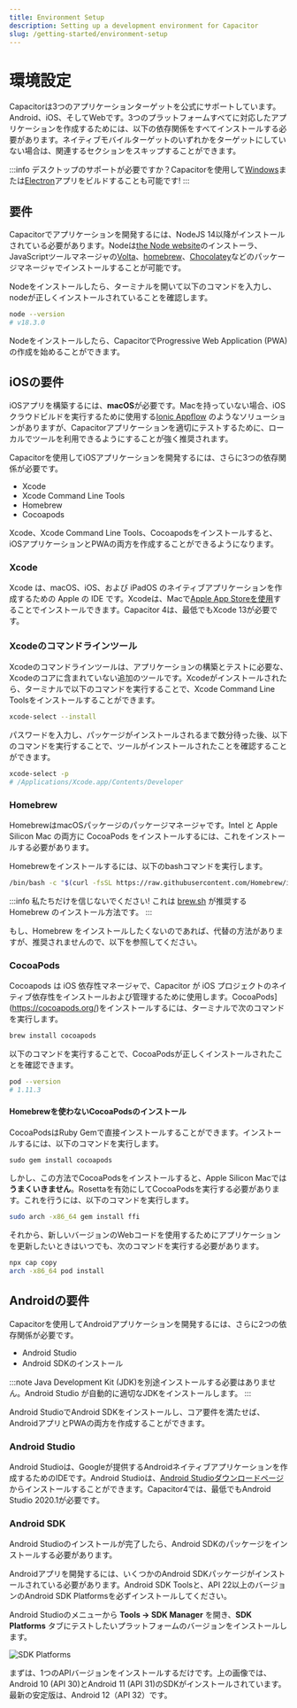 ```yaml
---
title: Environment Setup
description: Setting up a development environment for Capacitor
slug: /getting-started/environment-setup
---
```


# 環境設定

Capacitorは3つのアプリケーションターゲットを公式にサポートしています。Android、iOS、そしてWebです。3つのプラットフォームすべてに対応したアプリケーションを作成するためには、以下の依存関係をすべてインストールする必要があります。ネイティブモバイルターゲットのいずれかをターゲットにしていない場合は、関連するセクションをスキップすることができます。

:::info
デスクトップのサポートが必要ですか？Capacitorを使用して[Windows](https://ionic.io/docs/windows/usage)または[Electron](https://github.com/capacitor-community/electron)アプリをビルドすることも可能です!
:::

## 要件

Capacitorでアプリケーションを開発するには、NodeJS 14以降がインストールされている必要があります。Nodeは[the Node website](https://nodejs.org)のインストーラ、JavaScriptツールマネージャの[Volta](https://volta.sh/)、[homebrew](https://brew.sh/)、[Chocolatey](https://chocolatey.org/)などのパッケージマネージャでインストールすることが可能です。

Nodeをインストールしたら、ターミナルを開いて以下のコマンドを入力し、nodeが正しくインストールされていることを確認します。

```bash
node --version
# v18.3.0
```

Nodeをインストールしたら、CapacitorでProgressive Web Application (PWA)の作成を始めることができます。

## iOSの要件

iOSアプリを構築するには、**macOS**が必要です。Macを持っていない場合、iOSクラウドビルドを実行するために使用する[Ionic Appflow](http://ionicframework.com/appflow) のようなソリューションがありますが、Capacitorアプリケーションを適切にテストするために、ローカルでツールを利用できるようにすることが強く推奨されます。

Capacitorを使用してiOSアプリケーションを開発するには、さらに3つの依存関係が必要です。

- Xcode
- Xcode Command Line Tools
- Homebrew
- Cocoapods

Xcode、Xcode Command Line Tools、Cocoapodsをインストールすると、iOSアプリケーションとPWAの両方を作成することができるようになります。

### Xcode

Xcode は、macOS、iOS、および iPadOS のネイティブアプリケーションを作成するための Apple の IDE です。Xcodeは、Macで[Apple App Storeを使用](https://apps.apple.com/us/app/xcode/id497799835?mt=12)することでインストールできます。Capacitor 4は、最低でもXcode 13が必要です。

### Xcodeのコマンドラインツール

Xcodeのコマンドラインツールは、アプリケーションの構築とテストに必要な、Xcodeのコアに含まれていない追加のツールです。Xcodeがインストールされたら、ターミナルで以下のコマンドを実行することで、Xcode Command Line Toolsをインストールすることができます。

```bash
xcode-select --install
```

パスワードを入力し、パッケージがインストールされるまで数分待った後、以下のコマンドを実行することで、ツールがインストールされたことを確認することができます。

```bash
xcode-select -p
# /Applications/Xcode.app/Contents/Developer
```

### Homebrew

HomebrewはmacOSパッケージのパッケージマネージャです。Intel と Apple Silicon Mac の両方に CocoaPods をインストールするには、これをインストールする必要があります。

Homebrewをインストールするには、以下のbashコマンドを実行します。

```bash
/bin/bash -c "$(curl -fsSL https://raw.githubusercontent.com/Homebrew/install/HEAD/install.sh)"
```

:::info
私たちだけを信じないでください! これは [brew.sh](https://brew.sh) が推奨する Homebrew のインストール方法です。
:::

もし、Homebrew をインストールしたくないのであれば、代替の方法がありますが、推奨されませんので、以下を参照してください。

### CocoaPods

Cocoapods は iOS 依存性マネージャで、Capacitor が iOS プロジェクトのネイティブ依存性をインストールおよび管理するために使用します。CocoaPods](https://cocoapods.org/)をインストールするには、ターミナルで次のコマンドを実行します。

```bash
brew install cocoapods
```

以下のコマンドを実行することで、CocoaPodsが正しくインストールされたことを確認できます。

```bash
pod --version
# 1.11.3
```

#### Homebrewを使わないCocoaPodsのインストール

CocoaPodsはRuby Gemで直接インストールすることができます。インストールするには、以下のコマンドを実行します。
```
sudo gem install cocoapods
```

しかし、この方法でCocoaPodsをインストールすると、Apple Silicon Macでは**うまくいきません**。Rosettaを有効にしてCocoaPodsを実行する必要があります。これを行うには、以下のコマンドを実行します。

```bash
sudo arch -x86_64 gem install ffi
```

それから、新しいバージョンのWebコードを使用するためにアプリケーションを更新したいときはいつでも、次のコマンドを実行する必要があります。

```bash
npx cap copy
arch -x86_64 pod install
```

## Androidの要件

Capacitorを使用してAndroidアプリケーションを開発するには、さらに2つの依存関係が必要です。

- Android Studio
- Android SDKのインストール

:::note
Java Development Kit (JDK)を別途インストールする必要はありません。Android Studio
が自動的に適切なJDKをインストールします。
:::

Android StudioでAndroid SDKをインストールし、コア要件を満たせば、AndroidアプリとPWAの両方を作成することができます。

### Android Studio

Android Studioは、Googleが提供するAndroidネイティブアプリケーションを作成するためのIDEです。Android Studioは、[Android Studioダウンロードページ](https://developer.android.com/studio)からインストールすることができます。Capacitor4では、最低でもAndroid Studio 2020.1が必要です。

### Android SDK

Android Studioのインストールが完了したら、Android SDKのパッケージをインストールする必要があります。

Androidアプリを開発するには、いくつかのAndroid SDKパッケージがインストールされている必要があります。Android SDK Toolsと、API 22以上のバージョンのAndroid SDK Platformsを必ずインストールしてください。

Android Studioのメニューから **Tools -> SDK Manager** を開き、**SDK Platforms** タブにテストしたいプラットフォームのバージョンをインストールします。

![SDK Platforms](/img/v4/docs/android/sdk-platforms.png)

まずは、1つのAPIバージョンをインストールするだけです。上の画像では、Android 10 (API 30)とAndroid 11 (API 31)のSDKがインストールされています。最新の安定版は、Android 12（API 32）です。
